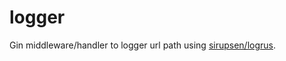 # logger

Gin middleware/handler to logger url path using [sirupsen/logrus](https://github.com/sirupsen/logrus).
